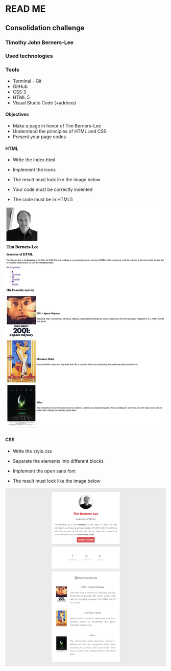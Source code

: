# READ ME

## Consolidation challenge

### Timothy John Berners-Lee

### Used technologies

### Tools

- Terminal - Git
- GitHub
- CSS 3
- HTML 5
- Visual Studio Code (+addons)

#### Objectives

- Make a page in honor of Tim Berners-Lee
- Understand the principles of HTML and CSS
- Present your page codes

#### HTML

- Write the index.html

- Implement the icons

- The result must look like the image below

- Your code must be correctly indented

- The code must be in HTML5

![Html5](/assets/images/goal-html.png)

#### CSS

- Write the style.css

- Separate the elements into different blocks

- Implement the open sans font

- The result must look like the image below

![CSS3](/assets/images/goal-css.png)
